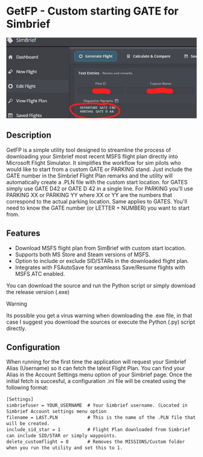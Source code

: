 # GetFP - Custom starting GATE for Simbrief

![Flight Plan Remarks](https://github.com/BojoteX/GetFP/blob/main/simbrief.jpg?raw=true)

## Description
GetFP is a simple utility tool designed to streamline the process of downloading your Simbrief most recent MSFS flight plan directly into Microsoft Flight Simulator. It simplifies the workflow for sim pilots who would like to start from a custom GATE or PARKING stand. Just include the GATE number in the Simbrief Flight Plan remarks and the utility will automatically create a .PLN file with the custom start location. for GATES simply use GATE D42 or GATE D 42 in a single line. For PARKING you'll use PARKING XX or PARKING YY where XX or YY are the numbers that correspond to the actual parking location. Same applies to GATES. You'll need to know the GATE number (or LETTER + NUMBER) you want to start from.  

## Features
- Download MSFS flight plan from SimBrief with custom start location.
- Supports both MS Store and Steam versions of MSFS.
- Option to include or exclude SID/STARs in the downloaded flight plan.
- Integrates with FSAutoSave for seamleass Save/Resume flights with MSFS ATC enabled. 

You can download the source and run the Python script or simply download the release version (.exe)

> [!WARNING]
> Its possible you get a virus warning when downloading the .exe file, in that case I suggest you download the sources or execute the Python (.py) script directly.

## Configuration
When running for the first time the application will request your Simbrief Alias (Username) so it can fetch the latest Flight Plan. You can find your Alias in the Account Settings menu option of your Simbrief page. Once the initial fetch is succesful, a configuration .ini file will be created using the following format:

```
[Settings]
simbriefuser = YOUR_USERNAME  # Your Simbrief username. (Located in Simbrief Account settings menu option 
filename = LAST.PLN           # This is the name of the .PLN file that will be created.
include_sid_star = 1          # Flight Plan downloaded from Simbrief can include SID/STAR or simply waypoints. 
delete_customflight = 0       # Removes the MISSIONS/Custom folder when you run the utility and set this to 1.
```

